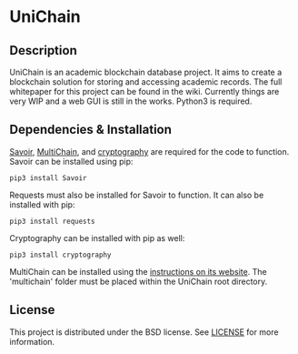 UniChain
=========

Description
-----------

UniChain is an academic blockchain database project. It aims to create a blockchain solution for storing and accessing academic records. 
The full whitepaper for this project can be found in the wiki. Currently things are very WIP and a web GUI is still in the works. Python3 is required.

Dependencies & Installation
-----------

[Savoir](https://github.com/DXMarkets/Savoir), [MultiChain](https://github.com/MultiChain/multichain), and [cryptography](https://pypi.python.org/pypi/cryptography) are required for the code to function. Savoir can be installed using pip:
	
	pip3 install Savoir
	
Requests must also be installed for Savoir to function. It can also be installed with pip:

	pip3 install requests	
	
Cryptography can be installed with pip as well:
	
	pip3 install cryptography

MultiChain can be installed using the [instructions on its website](https://www.multichain.com/download-install/). 
The 'multichain' folder must be placed within the UniChain root directory.

License
-----------

This project is distributed under the BSD license. See [LICENSE](https://github.com/zooksman/unichain/blob/master/LICENSE) for more information.
